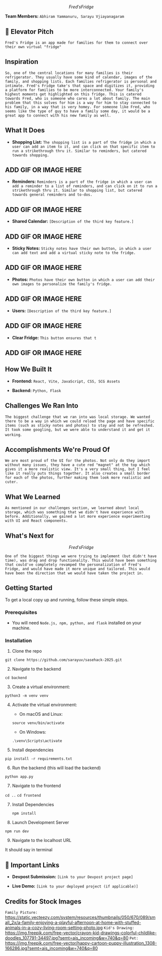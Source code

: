 <!--
EXAMPLE STRUCUTRE OF A PROJECT README. YOU DON'T NEED TO USE THIS ONE FR FR
-->

# 

$$
Fred's Fridge
$$


**Team Members:** `Abhiram Yammanuru, Sarayu Vjiayanagaram`

## 💬 Elevator Pitch

`Fred's Fridge is an app made for families for them to connect over their own virtual "fridge"`

## Inspiration


`So, one of the central locations for many families is their refrigerator. They usually have some kind of calendar, images of the family, and shopping lists. Each families refrigerator is personal and intimate. Fred's Fridge take's that space and digitizes it, providing a platform for families to be more interconnected. Your family's highest moments get highlighted on this fridge. This is catered towards Fred, who is someone who cares a lot about family. The main problem that this solves for him is a way for him to stay connected to his family, in a way that is very homey. For someone like Fred, who seems like the type of guy to have a family some day, it would be a great app to connect with his new family as well. `

## What It Does

<!--
This is the spot for a GIF of your project in action! ✨
Pro-Tip: Use a free tool like Giphy Capture or Kap to record a short, silent GIF of your app's main features. It's the best way to show off your work.
-->

<!--
Use a bulleted list to describe the key features of your project. Be specific!
-->

- **Shopping List:** `The shopping list is a part of the fridge in which a user can add an item to it, and can click on that specific item to run a strikethrough thru it. Similar to reminders, but catered towards shopping.`

## ADD GIF OR IMAGE HERE

- **Reminders:** `Reminders is a part of the fridge in which a user can add a reminder to a list of reminders, and can click on it to run a strikethrough thru it. Similar to shopping list, but catered towards general reminders and to-dos.`

## ADD GIF OR IMAGE HERE

- **Shared Calendar:** `[Description of the third key feature.]`

## ADD GIF OR IMAGE HERE

- **Sticky Notes:** `Sticky notes have their own button, in which a user can add text and add a virtual sticky note to the fridge.`

## ADD GIF OR IMAGE HERE

- **Photos:** `Photos have their own button in which a user can add their own images to personalize the family's fridge. `

## ADD GIF OR IMAGE HERE

- **Users:** `[Description of the third key feature.]`

## ADD GIF OR IMAGE HERE

- **Clear Fridge:** `This button ensures that t`

## ADD GIF OR IMAGE HERE

## How We Built It


- **Frontend:** `React, Vite, JavaScript, CSS, SCG Assets`

- **Backend:** `Python, Flask`


## Challenges We Ran Into


`The biggest challenge that we ran into was local storage. We wanted there to be a way in which we could reload the page and have specific items (such as sticky notes and photos) to stay and not be refreshed. It took some googling, but we were able to understand it and get it working`. 

## Accomplishments We're Proud Of


`We are most proud of the UI for the photos. Not only do they import without many issues, they have a cute red "magnet" at the top which gives it a more realistic view. It's a very small thing, but I feel like it really puts things together. It also creates a small border for each of the photos, further making them look more realistic and cuter.`

## What We Learned


`As mentioned in our challenges section, we learned about local storage, which was something that we didn't have experience with before. Additionally, we gained a lot more experience experimenting with UI and React components.`

## What's Next for

$$
Fred's Fridge
$$


`One of the biggest things we were trying to implement (but didn't have time), was drag and drop functionality. This would have been something that could've completely revamped the personalization of Fred's Fridge, and would have made it more unique and tailored. This would have been the direction that we would have taken the project in.`

## Getting Started


To get a local copy up and running, follow these simple steps.

### Prerequisites

- You will need `Node.js, npm, python, and flask` installed on your machine.

### Installation

1. Clone the repo

`git clone https://github.com/sarayuv/sasehack-2025.git`

2. Navigate to the backend

`cd backend`

3. Create a virtual environment:
   
`python3 -m venv venv`

4. Activate the virtual environment:
   - On macOS and Linux:
     
    `source venv/bin/activate`
     
   - On Windows:
     
    `.\venv\Scripts\activate`

5. Install dependencies

`pip install -r requirements.txt`

6. Run the backend (this will load the backend)

`python app.py` 

7. Navigate to the frontend

`cd ..`
`cd frontend`

7. Install Dependencies
   
   `npm install`

8. Launch Development Server

`npm run dev`

9. Navigate to the localhost URL

It should say in terminal
   


## 🔗 Important Links

- **Devpost Submission:** `[Link to your Devpost project page]`

- **Live Demo:** `[Link to your deployed project (if applicable)]`


## Credits for Stock Images
`Family Picture:` https://static.vecteezy.com/system/resources/thumbnails/050/670/089/small_2x/a-family-enjoying-a-playful-afternoon-at-home-with-stuffed-animals-in-a-cozy-living-room-setting-photo.jpg
`Kid's Drawing:` https://img.freepik.com/free-vector/crayon-kid-drawings-colorful-childlike-doodles_107791-34497.jpg?semt=ais_incoming&w=740&q=80
`Pet:` https://img.freepik.com/free-vector/happy-cartoon-puppy-illustration_1308-166286.jpg?semt=ais_incoming&w=740&q=80